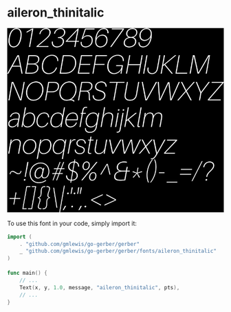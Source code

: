 # aileron_thinitalic

![aileron_thinitalic](aileron_thinitalic.png)

To use this font in your code, simply import it:

```go
import (
	. "github.com/gmlewis/go-gerber/gerber"
	_ "github.com/gmlewis/go-gerber/gerber/fonts/aileron_thinitalic"
)

func main() {
	// ...
	Text(x, y, 1.0, message, "aileron_thinitalic", pts),
	// ...
}
```
